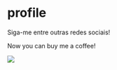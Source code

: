 # profile
Siga-me entre outras redes sociais!

Now you can buy me a coffee!

<a href="https://www.buymeacoffee.com/morgansata"><img src="https://img.buymeacoffee.com/button-api/?text=Buy me a book&emoji=📖&slug=morgansata&button_colour=BD5FFF&font_colour=ffffff&font_family=Cookie&outline_colour=000000&coffee_colour=FFDD00" /></a>
